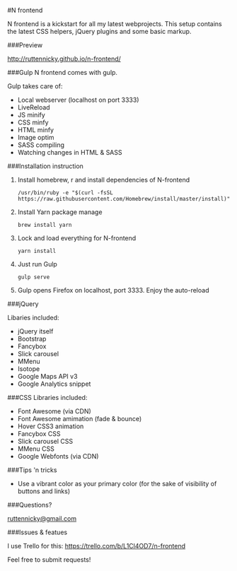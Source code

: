 #N frontend

N frontend is a kickstart for all my latest webprojects.  This setup contains the latest CSS helpers, jQuery plugins and some basic markup.


###Preview

http://ruttennicky.github.io/n-frontend/


###Gulp
N frontend comes with gulp.

Gulp takes care of:
 - Local webserver (localhost on port 3333)
 - LiveReload
 - JS minify
 - CSS minfy
 - HTML minfy
 - Image optim
 - SASS compiling
 - Watching changes in HTML & SASS


###Installation instruction

1. Install homebrew, r and install dependencies of N-frontend

    ```/usr/bin/ruby -e "$(curl -fsSL https://raw.githubusercontent.com/Homebrew/install/master/install)"```

2. Install Yarn package manage

    ```brew install yarn```

3. Lock and load everything for N-frontend

    ```yarn install```

4. Just run Gulp

    ```gulp serve```

3. Gulp opens Firefox on localhost, port 3333.  Enjoy the auto-reload


###jQuery

Libaries included:
  - jQuery itself
  - Bootstrap
  - Fancybox
  - Slick carousel
  - MMenu
  - Isotope
  - Google Maps API v3
  - Google Analytics snippet


###CSS
Libraries included:
  - Font Awesome (via CDN)
  - Font Awesome amimation (fade & bounce)
  - Hover CSS3 animation
  - Fancybox CSS
  - Slick carousel CSS
  - MMenu CSS
  - Google Webfonts (via CDN)


###Tips 'n tricks
  - Use a vibrant color as your primary color (for the sake of visibility of buttons and links)


###Questions?

ruttennicky@gmail.com

###Issues & featues

I use Trello for this: https://trello.com/b/L1Cl4OD7/n-frontend

Feel free to submit requests!
